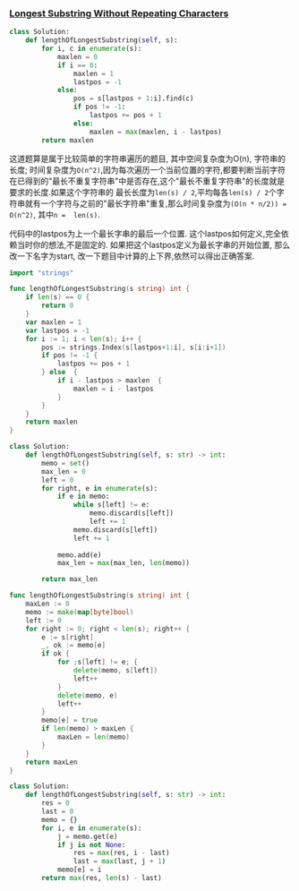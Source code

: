 ### [Longest Substring Without Repeating Characters](https://leetcode.com/problems/longest-substring-without-repeating-characters/)


```Python
class Solution:
    def lengthOfLongestSubstring(self, s):
        for i, c in enumerate(s):
            maxlen = 0
            if i == 0:
                maxlen = 1
                lastpos = -1
            else:
                pos = s[lastpos + 1:i].find(c)
                if pos != -1:
                    lastpos += pos + 1
                else:
                    maxlen = max(maxlen, i - lastpos)
        return maxlen
```

这道题算是属于比较简单的字符串遍历的题目, 其中空间复杂度为O(n), 字符串的长度;
时间复杂度为```O(n^2)```,因为每次遍历一个当前位置的字符,都要判断当前字符在已得到的"最长不重复字符串"中是否存在,这个"最长不重复字符串"的长度就是要求的长度.如果这个字符串的
最长长度为```len(s) / 2```,平均每各```len(s) / 2```个字符串就有一个字符与之前的"最长字符串"重复,那么时间复杂度为```(O(n * n/2)) = O(n^2)```, 其中```n =  len(s)```.

代码中的lastpos为上一个最长字串的最后一个位置. 
这个lastpos如何定义,完全依赖当时你的想法,不是固定的.
如果把这个lastpos定义为最长字串的开始位置, 那么改一下名字为start, 改一下题目中计算的上下界,依然可以得出正确答案.


```Go
import "strings"

func lengthOfLongestSubstring(s string) int {
    if len(s) == 0 {
        return 0
    }
    var maxlen = 1
    var lastpos = -1
    for i := 1; i < len(s); i++ {
        pos := strings.Index(s[lastpos+1:i], s[i:i+1])
        if pos != -1 {
            lastpos += pos + 1
        } else  {
            if i - lastpos > maxlen  {
                maxlen = i - lastpos
            }
        }
    }
    return maxlen
}
```



```Python
class Solution:
    def lengthOfLongestSubstring(self, s: str) -> int:
        memo = set()
        max_len = 0
        left = 0
        for right, e in enumerate(s):
            if e in memo:
                while s[left] != e:
                    memo.discard(s[left])
                    left += 1
                memo.discard(s[left])
                left += 1
        
            memo.add(e)
            max_len = max(max_len, len(memo))

        return max_len

```

```Go
func lengthOfLongestSubstring(s string) int {
    maxLen := 0
    memo := make(map[byte]bool)
    left := 0
    for right := 0; right < len(s); right++ {
        e := s[right]
        _, ok := memo[e]
        if ok {
            for ;s[left] != e; {
                delete(memo, s[left])
                left++
            }
            delete(memo, e)
            left++
        }
        memo[e] = true
        if len(memo) > maxLen {
            maxLen = len(memo)
        }
    }
    return maxLen
}
```


```Python
class Solution:
    def lengthOfLongestSubstring(self, s: str) -> int:
        res = 0
        last = 0
        memo = {}
        for i, e in enumerate(s):
            j = memo.get(e)
            if j is not None:
                res = max(res, i - last)
                last = max(last, j + 1)
            memo[e] = i
        return max(res, len(s) - last)

```